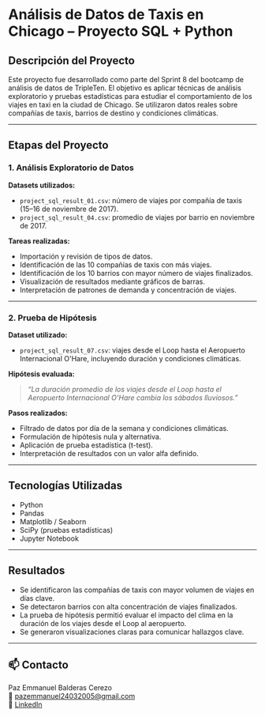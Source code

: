 # Análisis de Datos de Taxis en Chicago – Proyecto SQL + Python

## Descripción del Proyecto

Este proyecto fue desarrollado como parte del Sprint 8 del bootcamp de análisis de datos de TripleTen. El objetivo es aplicar técnicas de análisis exploratorio y pruebas estadísticas para estudiar el comportamiento de los viajes en taxi en la ciudad de Chicago. Se utilizaron datos reales sobre compañías de taxis, barrios de destino y condiciones climáticas.

---

## Etapas del Proyecto

### 1. Análisis Exploratorio de Datos

**Datasets utilizados:**
- `project_sql_result_01.csv`: número de viajes por compañía de taxis (15–16 de noviembre de 2017).
- `project_sql_result_04.csv`: promedio de viajes por barrio en noviembre de 2017.

**Tareas realizadas:**
- Importación y revisión de tipos de datos.
- Identificación de las 10 compañías de taxis con más viajes.
- Identificación de los 10 barrios con mayor número de viajes finalizados.
- Visualización de resultados mediante gráficos de barras.
- Interpretación de patrones de demanda y concentración de viajes.

---

### 2. Prueba de Hipótesis

**Dataset utilizado:**
- `project_sql_result_07.csv`: viajes desde el Loop hasta el Aeropuerto Internacional O'Hare, incluyendo duración y condiciones climáticas.

**Hipótesis evaluada:**
> *“La duración promedio de los viajes desde el Loop hasta el Aeropuerto Internacional O'Hare cambia los sábados lluviosos.”*

**Pasos realizados:**
- Filtrado de datos por día de la semana y condiciones climáticas.
- Formulación de hipótesis nula y alternativa.
- Aplicación de prueba estadística (t-test).
- Interpretación de resultados con un valor alfa definido.

---

## Tecnologías Utilizadas

- Python  
- Pandas  
- Matplotlib / Seaborn  
- SciPy (pruebas estadísticas)  
- Jupyter Notebook

---

## Resultados

- Se identificaron las compañías de taxis con mayor volumen de viajes en días clave.
- Se detectaron barrios con alta concentración de viajes finalizados.
- La prueba de hipótesis permitió evaluar el impacto del clima en la duración de los viajes desde el Loop al aeropuerto.
- Se generaron visualizaciones claras para comunicar hallazgos clave.

---

## 📫 Contacto

Paz Emmanuel Balderas Cerezo  
📧 pazemmanuel24032005@gmail.com  
🔗 [LinkedIn](https://www.linkedin.com/in/paz-emmanuel-balderas-cerezo-dataanalyst)
